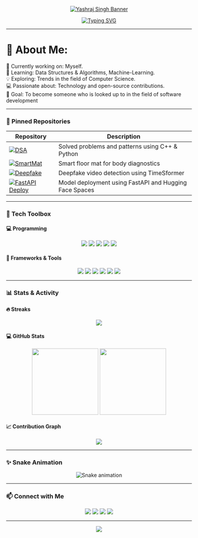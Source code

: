 <!-- Header Image -->
<p align="center">
  <a href="https://github.com/y4sh-codes">
    <img src="https://capsule-render.vercel.app/api?type=waving&color=0F2027,203A43,2C5364&height=250&section=header&text=Yashraj%20Singh&fontSize=60&fontColor=00FFFF&animation=fadeIn" alt="Yashraj Singh Banner"/>
  </a>
</p>

<!-- Typing effect for quote -->
<p align="center">
  <a href="https://git.io/typing-svg">
    <img src="https://readme-typing-svg.demolab.com?font=Fira+Code&weight=600&size=27&pause=1000&color=00FFFF&center=true&vCenter=true&width=1000&lines=Making+myself+better+everyday.;Code.+Learn.+Repeat." alt="Typing SVG" />
  </a>
</p>

---

# 💫 About Me:
🔭 Currently working on: Myself.<br>🌱 Learning: Data Structures & Algorithms, Machine-Learning.<br>💡 Exploring: Trends in the field of Computer Science.<br>💻 Passionate about: Technology and open-source contributions.<br>🎯 Goal: To become someone who is looked up to in the field of software development

---

### 📌 Pinned Repositories

| Repository | Description |
|------------|-------------|
| [![DSA](https://img.shields.io/badge/DSA-Leetcode%20%26%20CP-blue?style=for-the-badge&logo=codeforces)](https://github.com/y4sh-codes/DSA) | Solved problems and patterns using C++ & Python |
| [![SmartMat](https://img.shields.io/badge/IoT%20+%20AI-Smart%20Health%20Mat-success?style=for-the-badge&logo=raspberrypi)](https://github.com/y4sh-codes/smart-health-mat) | Smart floor mat for body diagnostics |
| [![Deepfake](https://img.shields.io/badge/ML-Deepfake%20Detector-critical?style=for-the-badge&logo=pytorch)](https://github.com/y4sh-codes/deepfake-detector) | Deepfake video detection using TimeSformer |
| [![FastAPI Deploy](https://img.shields.io/badge/API-FastAPI%20Deployment-green?style=for-the-badge&logo=fastapi)](https://github.com/y4sh-codes/fastapi-deepfake-api) | Model deployment using FastAPI and Hugging Face Spaces |

---

### 🧰 Tech Toolbox

#### 💻 Programming
<p align="center">
  <img src="https://img.shields.io/badge/C++-00599C.svg?logo=c%2B%2B&logoColor=white" />
  <img src="https://img.shields.io/badge/JavaScript-F7DF1E.svg?logo=javascript&logoColor=black" />
  <img src="https://img.shields.io/badge/Python-14354C.svg?logo=python&logoColor=white" />
  <img src="https://img.shields.io/badge/TypeScript-007ACC.svg?logo=typescript&logoColor=white" />
  <img src="https://img.shields.io/badge/Java-ED8B00.svg?logo=openjdk&logoColor=white" />
</p>

#### 🧠 Frameworks & Tools
<p align="center">
  <img src="https://img.shields.io/badge/Node.js-43853D.svg?logo=node.js&logoColor=white" />
  <img src="https://img.shields.io/badge/React-20232a.svg?logo=react&logoColor=%2361DAFB" />
  <img src="https://img.shields.io/badge/Next.js-000000?logo=next.js&logoColor=white" />
  <img src="https://img.shields.io/badge/MongoDB-4ea94b.svg?logo=mongodb&logoColor=white" />
  <img src="https://img.shields.io/badge/MySQL-4479A1.svg?logo=mysql&logoColor=white" />
  <img src="https://img.shields.io/badge/Vercel-000000.svg?logo=vercel&logoColor=white" />
</p>

---

### 📊 Stats & Activity

<h4>🔥 Streaks</h4>
<p align="center">
  <img src="https://github-readme-streak-stats.herokuapp.com/?user=y4sh-codes&theme=monokai-metallian&hide_border=true" />
</p>

<h4>💻 GitHub Stats</h4>
<p align="center">
  <img src="https://github-readme-stats.vercel.app/api?username=y4sh-codes&show_icons=true&include_all_commits=true&count_private=true&theme=react&hide_border=true" height="180" />
  <img src="https://github-readme-stats.vercel.app/api/top-langs/?username=y4sh-codes&layout=compact&theme=react&hide_border=true" height="180" />
</p>

<h4>📈 Contribution Graph</h4>
<p align="center">
  <img src="https://github-readme-activity-graph.vercel.app/graph/?username=y4sh-codes&bg_color=1F222E&color=00FFFF&line=00CED1&point=FFFFFF&hide_border=true" />
</p>

---

### ✨ Snake Animation

<p align="center">
  <img src="https://raw.githubusercontent.com/y4sh-codes/y4sh-codes/output/snake.svg" alt="Snake animation" />
</p>

---

### 📫 Connect with Me

<p align="center">
  <a href="mailto:yashrajofficial2311@gmail.com"><img src="https://img.shields.io/badge/Gmail-D14836?style=for-the-badge&logo=gmail&logoColor=white" /></a>
  <a href="https://linkedin.com/in/y4sh-codes"><img src="https://img.shields.io/badge/LinkedIn-0077B5?style=for-the-badge&logo=linkedin&logoColor=white" /></a>
  <a href="https://x.com/y4sh_codes"><img src="https://img.shields.io/badge/X-000000?style=for-the-badge&logo=x&logoColor=white" /></a>
  <a href="https://www.reddit.com/user/Yashraj_231105"><img src="https://img.shields.io/badge/Reddit-FF4500?style=for-the-badge&logo=reddit&logoColor=white" /></a>
</p>

---

<p align="center">
  <img src="https://visitcount.itsvg.in/api?id=y4sh-codes&label=Profile+Views&color=6&icon=0&pretty=true" />
</p>

<!-- Designed with ❤️ by Yashraj Singh | Inspired by CyberKnight-cmd -->
